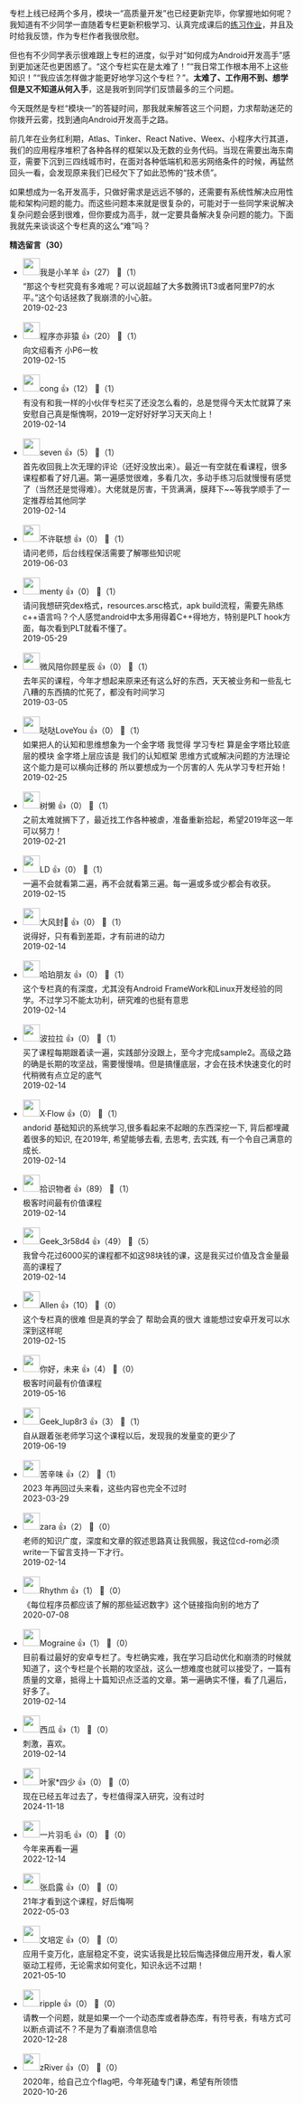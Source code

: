 专栏上线已经两个多月，模块一“高质量开发”也已经更新完毕，你掌握地如何呢？我知道有不少同学一直随着专栏更新积极学习、认真完成课后的[练习作业](https://github.com/AndroidAdvanceWithGeektime)，并且及时给我反馈，作为专栏作者我很欣慰。

但也有不少同学表示很难跟上专栏的进度，似乎对“如何成为Android开发高手”感到更加迷茫也更困惑了。“这个专栏实在是太难了！”“我日常工作根本用不上这些知识！”“我应该怎样做才能更好地学习这个专栏？”。**太难了、工作用不到、想学但是又不知道从何入手**，这是我听到同学们反馈最多的三个问题。

今天既然是专栏“模块一”的答疑时间，那我就来解答这三个问题，力求帮助迷茫的你拨开云雾，找到通向Android开发高手之路。

前几年在业务红利期，Atlas、Tinker、React Native、Weex、小程序大行其道，我们的应用程序堆积了各种各样的框架以及无数的业务代码。当现在需要出海东南亚，需要下沉到三四线城市时，在面对各种低端机和恶劣网络条件的时候，再猛然回头一看，会发现原来我们已经欠下了如此恐怖的“技术债”。

如果想成为一名开发高手，只做好需求是远远不够的，还需要有系统性解决应用性能和架构问题的能力。而这些问题本来就是很复杂的，可能对于一些同学来说解决复杂问题会感到很难，但你要成为高手，就一定要具备解决复杂问题的能力。下面我就先来谈谈这个专栏真的这么“难”吗？
<div><strong>精选留言（30）</strong></div><ul>
<li><img src="https://static001.geekbang.org/account/avatar/00/14/5a/ab/bc4e1478.jpg" width="30px"><span>我是小羊羊</span> 👍（27） 💬（1）<div>“那这个专栏究竟有多难呢？可以说超越了大多数腾讯T3或者阿里P7的水平。”这个句话拯救了我崩溃的小心脏。</div>2019-02-23</li><br/><li><img src="https://static001.geekbang.org/account/avatar/00/10/83/9b/aba16a9f.jpg" width="30px"><span>程序亦非猿</span> 👍（20） 💬（1）<div>向文绍看齐 小P6一枚</div>2019-02-15</li><br/><li><img src="https://static001.geekbang.org/account/avatar/00/14/50/60/30c5275f.jpg" width="30px"><span>cong</span> 👍（12） 💬（1）<div>有没有和我一样的小伙伴专栏买了还没怎么看的，总是觉得今天太忙就算了来安慰自己真是惭愧啊，2019一定好好好学习天天向上！</div>2019-02-14</li><br/><li><img src="https://static001.geekbang.org/account/avatar/00/12/33/51/9073faa5.jpg" width="30px"><span>seven</span> 👍（5） 💬（1）<div>首先收回我上次无理的评论（还好没放出来）。最近一有空就在看课程，很多课程都看了好几遍。第一遍感觉很难，多看几次，多动手练习后就慢慢有感觉了（当然还是觉得难）。大佬就是厉害，干货满满，膜拜下~~等我学顺手了一定推荐给其他同学</div>2019-02-14</li><br/><li><img src="https://static001.geekbang.org/account/avatar/00/0f/85/94/96f28fa0.jpg" width="30px"><span>不许联想</span> 👍（0） 💬（1）<div>请问老师，后台线程保活需要了解哪些知识呢</div>2019-06-03</li><br/><li><img src="http://thirdwx.qlogo.cn/mmopen/vi_32/Q0j4TwGTfTKw77qmuyx5tPjGznNo7DmKvpU688GpazMQtfdafxj6Z0MSviaIlBtuEs2ibtYxCmibfWpOkKIoXibiavA/132" width="30px"><span>menty</span> 👍（0） 💬（1）<div>请问我想研究dex格式，resources.arsc格式，apk build流程，需要先熟练c++语言吗？个人感觉android中太多用得着C++得地方，特别是PLT hook方面，每次看到PLT就看不懂了。</div>2019-05-29</li><br/><li><img src="https://static001.geekbang.org/account/avatar/00/14/be/49/f6a3429f.jpg" width="30px"><span>微风陪你顾星辰</span> 👍（0） 💬（1）<div>去年买的课程，今年才想起来原来还有这么好的东西，天天被业务和一些乱七八糟的东西搞的忙死了，都没有时间学习</div>2019-03-05</li><br/><li><img src="https://static001.geekbang.org/account/avatar/00/13/ab/57/2ff11243.jpg" width="30px"><span>哒哒LoveYou</span> 👍（0） 💬（1）<div>如果把人的认知和思维想象为一个金字塔 我觉得 学习专栏 算是金字塔比较底层的模块 金字塔上层应该是 我们的认知框架 思维方式或解决问题的方法理论 这个能力是可以横向迁移的 所以要想成为一个厉害的人 先从学习专栏开始！</div>2019-02-25</li><br/><li><img src="" width="30px"><span>树懒</span> 👍（0） 💬（1）<div>之前太难就搁下了，最近找工作各种被虐，准备重新拾起，希望2019年这一年可以努力！</div>2019-02-21</li><br/><li><img src="https://static001.geekbang.org/account/avatar/00/14/50/12/74d414d4.jpg" width="30px"><span>LD</span> 👍（0） 💬（1）<div>一遍不会就看第二遍，再不会就看第三遍。每一遍或多或少都会有收获。</div>2019-02-15</li><br/><li><img src="https://static001.geekbang.org/account/avatar/00/10/57/de/4ea51085.jpg" width="30px"><span>大风封</span> 👍（0） 💬（1）<div>说得好，只有看到差距，才有前进的动力</div>2019-02-14</li><br/><li><img src="https://static001.geekbang.org/account/avatar/00/12/04/c8/68263086.jpg" width="30px"><span>哈珀朋友</span> 👍（0） 💬（1）<div>这个专栏真的有深度，尤其没有Android FrameWork和Linux开发经验的同学。不过学习不能太功利，研究难的也挺有意思</div>2019-02-14</li><br/><li><img src="https://static001.geekbang.org/account/avatar/00/11/1f/49/e4ab004b.jpg" width="30px"><span>波拉拉</span> 👍（0） 💬（1）<div>买了课程每期跟着读一遍，实践部分没跟上，至今才完成sample2。高级之路的确是长期的攻坚战，需要慢慢啃。但是搞懂底层，才会在技术快速变化的时代稍微有点立足的底气</div>2019-02-14</li><br/><li><img src="https://static001.geekbang.org/account/avatar/00/14/53/23/9df1ecb6.jpg" width="30px"><span>X·Flow</span> 👍（0） 💬（1）<div>andorid 基础知识的系统学习,很多看起来不起眼的东西深挖一下, 背后都埋藏着很多的知识, 在2019年, 希望能够去看, 去思考, 去实践, 有一个令自己满意的成长.</div>2019-02-14</li><br/><li><img src="https://static001.geekbang.org/account/avatar/00/14/47/2d/01a1775c.jpg" width="30px"><span>拾识物者</span> 👍（89） 💬（1）<div>极客时间最有价值课程</div>2019-02-14</li><br/><li><img src="https://thirdwx.qlogo.cn/mmopen/vi_32/Q0j4TwGTfTLobEjahgqrVyY6Gdo03rfwLr083dfcSSiaLzeD1AQMYzLKpLq44HqOpVZgycNVBp1zoHibPAydyO4g/132" width="30px"><span>Geek_3r58d4</span> 👍（49） 💬（5）<div>我曾今花过6000买的课程都不如这98块钱的课，这是我买过价值及含金量最高的课程了</div>2019-02-14</li><br/><li><img src="https://static001.geekbang.org/account/avatar/00/11/79/6e/49245cce.jpg" width="30px"><span>Allen</span> 👍（10） 💬（0）<div>这个专栏真的很难 但是真的学会了 帮助会真的很大 谁能想过安卓开发可以水深到这样呢</div>2019-02-15</li><br/><li><img src="https://static001.geekbang.org/account/avatar/00/11/31/94/522e0cff.jpg" width="30px"><span>你好，未来</span> 👍（4） 💬（0）<div>极客时间最有价值课程</div>2019-05-16</li><br/><li><img src="http://thirdwx.qlogo.cn/mmopen/vi_32/Q0j4TwGTfTKJOVCRAZ3DaxzFFRubaiazhInBO4UicyKLozWXX600wn5Ziao6HlDVnhjvIG5kXz92WVCFR55JuhVLg/132" width="30px"><span>Geek_lup8r3</span> 👍（3） 💬（1）<div>自从跟着张老师学习这个课程以后，发现我的发量变的更少了</div>2019-06-19</li><br/><li><img src="https://static001.geekbang.org/account/avatar/00/11/82/e2/5c86aeda.jpg" width="30px"><span>苦辛味</span> 👍（2） 💬（1）<div>2023 年再回过头来看，这些内容也完全不过时</div>2023-03-29</li><br/><li><img src="https://static001.geekbang.org/account/avatar/00/14/5a/60/5e99920d.jpg" width="30px"><span>zara</span> 👍（2） 💬（0）<div>老师的知识广度，深度和文章的叙述思路真让我佩服，我这位cd-rom必须write一下留言支持一下才行。</div>2019-02-14</li><br/><li><img src="https://static001.geekbang.org/account/avatar/00/0f/d0/7a/4b84939b.jpg" width="30px"><span>Rhythm</span> 👍（1） 💬（0）<div>《每位程序员都应该了解的那些延迟数字》这个链接指向别的地方了</div>2020-07-08</li><br/><li><img src="https://static001.geekbang.org/account/avatar/00/0f/e0/87/b7242f1c.jpg" width="30px"><span>Mograine</span> 👍（1） 💬（0）<div>目前看过最好的安卓专栏了。专栏确实难，我在学习启动优化和崩溃的时候就知道了，这个专栏是个长期的攻坚战，这么一想难度也就可以接受了，一篇有质量的文章，抵得上十篇知识点泛滥的文章。第一遍确实不懂，看了几遍后，好多了。</div>2019-02-14</li><br/><li><img src="https://static001.geekbang.org/account/avatar/00/12/8d/f6/d2c4df96.jpg" width="30px"><span>西瓜</span> 👍（1） 💬（0）<div>刺激，喜欢。</div>2019-02-14</li><br/><li><img src="https://static001.geekbang.org/account/avatar/00/17/a4/2b/869b37ee.jpg" width="30px"><span>叶家*四少</span> 👍（0） 💬（0）<div>现在已经五年过去了，专栏值得深入研究，没有过时</div>2024-11-18</li><br/><li><img src="http://thirdwx.qlogo.cn/mmopen/vi_32/Q0j4TwGTfTISkR0XDibLuwwl6PibTpQmDrnV7feN1YibqvrnpCE8fVk5cPPuUUxqvW4IZicrmTKXueTW6LpSNrxt4w/132" width="30px"><span>一片羽毛</span> 👍（0） 💬（0）<div>今年来再看一遍</div>2022-12-14</li><br/><li><img src="https://static001.geekbang.org/account/avatar/00/2d/ab/d7/a6ea30d8.jpg" width="30px"><span>张启露</span> 👍（0） 💬（0）<div>21年才看到这个课程，好后悔啊</div>2022-05-03</li><br/><li><img src="" width="30px"><span>文培定</span> 👍（0） 💬（0）<div>应用千变万化，底层稳定不变，说实话我是比较后悔选择做应用开发，看人家驱动工程师，无论需求如何变化，知识永远不过期！</div>2021-05-10</li><br/><li><img src="https://wx.qlogo.cn/mmopen/vi_32/ywSuwVNMKNjRLPMjZmpQOQHWW2usAu8RwRIOlBHaVVU6J3xHdtibgO6FVzYkRIkV50vCr62ia4OwJp07giabiazUGA/132" width="30px"><span>ripple</span> 👍（0） 💬（0）<div>请教一个问题，就是如果一个一个动态库或者静态库，有符号表，有啥方式可以断点调试不？不是为了看崩溃信息哈</div>2020-12-28</li><br/><li><img src="https://static001.geekbang.org/account/avatar/00/14/32/89/1359a771.jpg" width="30px"><span>zRiver</span> 👍（0） 💬（0）<div>2020年，给自己立个flag吧，今年死磕专门课，希望有所领悟</div>2020-10-26</li><br/>
</ul>